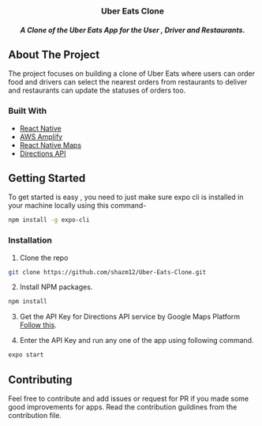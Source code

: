


<h3 align="center">Uber Eats Clone</h3>  
<h5 align="center">A Clone of the Uber Eats App for the User , Driver and Restaurants.</h5>


## About The Project
The project focuses on building a clone of Uber Eats where users can order food and drivers can select
the nearest orders from restaurants to deliver and restaurants can update the statuses of orders too.

### Built With

* [React Native](https://reactnative.dev/)
* [AWS Amplify](https://aws.amazon.com/amplify/)
* [React Native Maps](https://www.npmjs.com/package/react-native-maps)
* [Directions API](https://developers.google.com/maps/documentation/directions/overview)


## Getting Started

To get started is easy , you need to just make sure expo cli is installed in your machine locally 
using this command-

```sh
npm install -g expo-cli
```
### Installation

1. Clone the repo
```sh
git clone https://github.com/shazm12/Uber-Eats-Clone.git
```

2. Install NPM packages.
```sh
npm install
```

3. Get the API Key for Directions API service by Google Maps Platform [Follow this](https://developers.google.com/maps/documentation/directions/start#:~:text=Go%20to%20the%20Google%20Maps%20Platform%20%3E%20Credentials%20page.&text=On%20the%20Credentials%20page%2C%20click,Click%20Close.).

4. Enter the API Key and run any one of the app using following command.
```sh
expo start
```
## Contributing

Feel free to contribute and add issues or request for PR if you made some good improvements for apps.
Read the contribution guildines from the contribution file.
